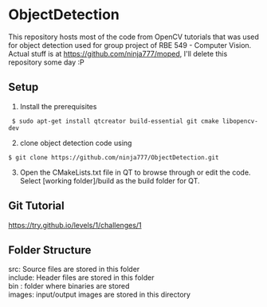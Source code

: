 ObjectDetection
===============

This repository hosts most of the code from OpenCV tutorials that was used for object detection used for group project of RBE 549 - Computer Vision. Actual stuff is at https://github.com/ninja777/moped, I'll delete this repository some day :P 

Setup
-----
1. Install the prerequisites<br>
  ```
   $ sudo apt-get install qtcreator build-essential git cmake libopencv-dev
   ```
2. clone object detection code using  <br>
  ```
  $ git clone https://github.com/ninja777/ObjectDetection.git
  ```
3. Open the CMakeLists.txt file in QT to browse through or edit the code. Select [working folder]/build as the build folder for QT.

Git Tutorial
------------
https://try.github.io/levels/1/challenges/1

Folder Structure
----------------
src: Source files are stored in this folder<br>
include: Header files are stored in this folder<br>
bin : folder where binaries are stored<br>
images: input/output images are stored in this directory<br>

